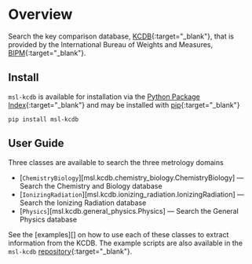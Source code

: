 # Overview
Search the key comparison database, [KCDB](https://www.bipm.org/kcdb/cmc/advanced-search){:target="_blank"}, that is provided by the International Bureau of Weights and Measures, [BIPM](https://www.bipm.org/en/){:target="_blank"}.

## Install
`msl-kcdb` is available for installation via the [Python Package Index](https://pypi.org/){:target="_blank"} and may be installed with [pip](https://pip.pypa.io/en/stable/){:target="_blank"}

```console
pip install msl-kcdb
```

## User Guide
Three classes are available to search the three metrology domains

* [`ChemistryBiology`][msl.kcdb.chemistry_biology.ChemistryBiology] &mdash; Search the Chemistry and Biology database
* [`IonizingRadiation`][msl.kcdb.ionizing_radiation.IonizingRadiation] &mdash; Search the Ionizing Radiation database
* [`Physics`][msl.kcdb.general_physics.Physics] &mdash; Search the General Physics database

See the [examples][] on how to use each of these classes to extract information from the KCDB. The example scripts are also available in the `msl-kcdb` [repository](https://github.com/MSLNZ/msl-kcdb/tree/main/examples){:target="_blank"}.
